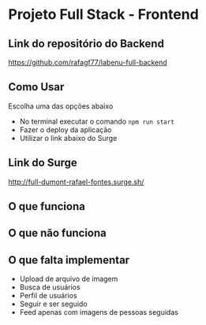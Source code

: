 # Projeto Full Stack - Frontend

## Link do repositório do Backend
https://github.com/rafagf77/labenu-full-backend

## Como Usar
Escolha uma das opções abaixo
- No terminal executar o comando `npm run start`
- Fazer o deploy da aplicação
- Utilizar o link abaixo do Surge

## Link do Surge
http://full-dumont-rafael-fontes.surge.sh/

## O que funciona

## O que não funciona

## O que falta implementar
- Upload de arquivo de imagem
- Busca de usuários
- Perfil de usuários
- Seguir e ser seguido
- Feed apenas com imagens de pessoas seguidas
